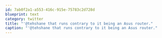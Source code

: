 ```yaml
---
id: 7ab0f2a1-a553-416c-915e-75783c2d728d
blueprint: text
category: twitter
title: "'@tehshane that runs contrary to it being an Asus router."
caption: "'@tehshane that runs contrary to it being an Asus router."
---
```

